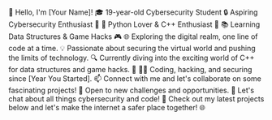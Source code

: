 👋 Hello, I'm [Your Name]!
🎓 19-year-old Cybersecurity Student
🔒 Aspiring Cybersecurity Enthusiast 🔐
🐍 Python Lover & C++ Enthusiast 🚀
📚 Learning Data Structures & Game Hacks 🎮
🌐 Exploring the digital realm, one line of code at a time.
💡 Passionate about securing the virtual world and pushing the limits of technology.
🔍 Currently diving into the exciting world of C++ for data structures and game hacks. 🎯
👨‍💻 Coding, hacking, and securing since [Year You Started].
📫 Connect with me and let's collaborate on some fascinating projects!
🌟 Open to new challenges and opportunities.
💬 Let's chat about all things cybersecurity and code!
📌 Check out my latest projects below and let's make the internet a safer place together! 🌐
